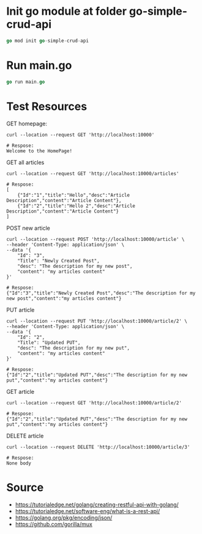 # Init go module at folder go-simple-crud-api
```go
go mod init go-simple-crud-api
```

# Run main.go 
```go
go run main.go
```
# Test Resources
GET homepage: 
```curl
curl --location --request GET 'http://localhost:10000'

# Respose:
Welcome to the HomePage!
```

GET all articles
```curl
curl --location --request GET 'http://localhost:10000/articles'

# Respose:
[
    {"Id":"1","title":"Hello","desc":"Article Description","content":"Article Content"},
    {"Id":"2","title":"Hello 2","desc":"Article Description","content":"Article Content"}
]
```

POST new article
```curl
curl --location --request POST 'http://localhost:10000/article' \
--header 'Content-Type: application/json' \
--data '{
    "Id": "3", 
    "Title": "Newly Created Post", 
    "desc": "The description for my new post", 
    "content": "my articles content" 
}'

# Respose:
{"Id":"3","title":"Newly Created Post","desc":"The description for my new post","content":"my articles content"}
```

PUT article
```curl
curl --location --request PUT 'http://localhost:10000/article/2' \
--header 'Content-Type: application/json' \
--data '{
    "Id": "2", 
    "Title": "Updated PUT", 
    "desc": "The description for my new put", 
    "content": "my articles content" 
}'

# Respose:
{"Id":"2","title":"Updated PUT","desc":"The description for my new put","content":"my articles content"}
```

GET article
```curl
curl --location --request GET 'http://localhost:10000/article/2'

# Respose:
{"Id":"2","title":"Updated PUT","desc":"The description for my new put","content":"my articles content"}
```

DELETE article
```curl
curl --location --request DELETE 'http://localhost:10000/article/3'

# Respose:
None body
```

# Source
- https://tutorialedge.net/golang/creating-restful-api-with-golang/
- https://tutorialedge.net/software-eng/what-is-a-rest-api/
- https://golang.org/pkg/encoding/json/
- https://github.com/gorilla/mux
